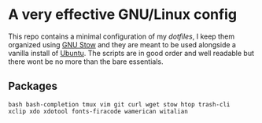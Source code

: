 # A very effective GNU/Linux config

This repo contains a minimal configuration of my *dotfiles*, I keep them organized using [GNU Stow](https://www.gnu.org/software/stow/) and they are meant to be used alongside a vanilla install of [Ubuntu](https://ubuntu.com/#download). The scripts are in good order and well readable but there wont be no more than the bare essentials.




## Packages

```
bash bash-completion tmux vim git curl wget stow htop trash-cli
xclip xdo xdotool fonts-firacode wamerican witalian
```